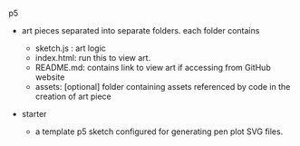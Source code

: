 p5

-   art pieces separated into separate folders. each folder contains

    -   sketch.js : art logic
    -   index.html: run this to view art.
    -   README.md: contains link to view art if accessing from GitHub website
    -   assets: [optional] folder containing assets referenced by code in the creation of art piece

-   starter
    -   a template p5 sketch configured for generating pen plot SVG files.
